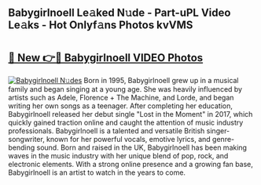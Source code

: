 ## Babygirlnoell Le𝚊ked N𝚞de - Part-uPL Video Le𝚊ks - Hot Onlyf𝚊ns Photos kvVMS

# <h2><a href="http://ac28296.deff.icu/?id=Babygirlnoell">🔗 New 👉🔴 Babygirlnoell VIDEO Photos</a></h2>

[![Babygirlnoell N𝚞des](https://i.imgur.com/rIISA9y.gif)](http://ac28296.deff.icu/?id=Babygirlnoell)
Born in 1995, Babygirlnoell grew up in a musical family and began singing at a young age. She was heavily influenced by artists such as Adele, Florence + The Machine, and Lorde, and began writing her own songs as a teenager. After completing her education, Babygirlnoell released her debut single "Lost in the Moment" in 2017, which quickly gained traction online and caught the attention of music industry professionals. Babygirlnoell is a talented and versatile British singer-songwriter, known for her powerful vocals, emotive lyrics, and genre-bending sound. Born and raised in the UK, Babygirlnoell has been making waves in the music industry with her unique blend of pop, rock, and electronic elements. With a strong online presence and a growing fan base, Babygirlnoell is an artist to watch in the years to come.
